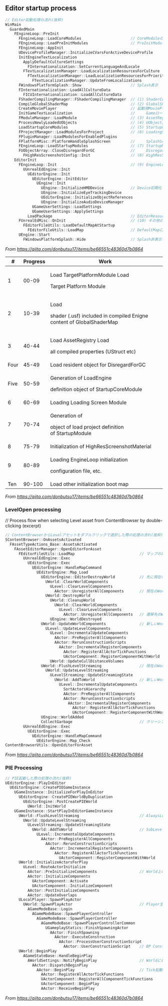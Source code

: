 ## **Editor startup process**

```cpp
// Editor起動処理の流れ(抜粋)
WinMain
  GuardedMain
    FEngineLoop::PreInit
      FEngineLoop::LoadCoreModules                      // CoreModuleのロード
      FEngineLoop::LoadPreInitModules                   // PreInitModuleのロード
      FEngineLoop::AppInit
      UDeviceProfileManager::InitializeCVarsForActiveDeviceProfile          // DeviceProfile Cvarのロード
      InitEngineTextLocalization                                            // Engineローカライズ処理
        ApplyDefaultCultureSettings
          FInternationalization::SetCurrentLanguageAndLocale                // Language/Locale設定
        FTextLocalizationManager::LoadLocalizationResourcesForCulture       // ローカライズリソースロード
          FTextLocalizationManager::LoadLocalizationResourcesForPrioritizedCultures
            FTextLocalizationManager::UpdateFromLocalizations
      FWindowsPlatformSplash::Show                      // Splash表示
      FInternationalization::LoadAllCultureData
        FICUInternationalization::LoadAllCultureData
      FShaderCompilingManager::FShaderCompilingManager  // (1) ShaderCompileWorker起動
      CompileGlobalShaderMap                            // (2) GlobalShaderMapのコンパイル
      CreateMoviePlayer                                 // 起動用MoviePlayer生成
      InitGameTextLocalization                          //     Gameローカライズ処理
      FModuleManager::LoadModule                        // (3) AssetRegistryのロード
      ProcessNewlyLoadedUObjects                        // (4) UObject/Enum/Struct/Propertyの初期化と登録
      LoadStartupCoreModules                            // (5) StartupCoreModuleのロード
      FProjectManager::LoadModulesForProject            // (6) LoadingScreenModuleのロード
      FPluginManager::LoadModulesForEnabledPlugins
      FPlatformMisc::PlatformHandleSplashScreen         //     SplashScreen表示
      FEngineLoop::LoadStartupModules                   // (7) StartupModuleのロード
      FUObjectArray::CloseDisregardForGC                //     DisregardForGCのClose
        FHighResScreenshotConfig::Init                  // (8) HighResScreenshotMaterialの初期化
    EditorInit
      FEngineLoop::Init                                 // (9) EngineLoopの初期化
        UUnrealEdEngine::Init
          UEditorEngine::Init
            UEditorEngine::InitEditor
              UEngine::Init
                UEngine::InitializeHMDDevice            // Device初期化
                UEngine::InitializeEyeTrackingDevice
                UEditorEngine::InitializeObjectReferences
                UEngine::InitializeAudioDeviceManager
            UGameUserSettings::LoadSettings
            UGameUserSettings::ApplySettings
          LoadPackage                                   // EditorResourceロード
      FUnrealEdMisc::OnInit                             // (10) その他の初期化
        FEditorFileUtils::LoadDefaultMapAtStartup
          FEditorFileUtils::LoadMap                     // DefaultMapロード (詳細は3.章参照)
      UEngine::Start
        FWindowsPlatformSplash::Hide                    // Splash非表示

```

*From <https://qiita.com/donbutsu17/items/be66551c48360d7b0864>*

<table><thead><tr class="header"><th><strong>#</strong></th><th><strong>Progress</strong></th><th><strong>Work</strong></th></tr></thead><tbody><tr class="odd"><td>1</td><td>00-09</td><td><p>Load TargetPlatformModule Load </p><p>Target Platform Module</p></td></tr><tr class="even"><td>2</td><td>10-39</td><td><p>Load </p><p>shader (.usf) included in compiled Enigne content of GlobalShaderMap</p></td></tr><tr class="odd"><td>3</td><td>40-44</td><td><p>Load AssetRegistry Load </p><p>all compiled properties (UStruct etc)</p></td></tr><tr class="even"><td>Four</td><td>45-49</td><td>Load resident object for DisregardForGC</td></tr><tr class="odd"><td>Five</td><td>50-59</td><td><p>Generation of LoadEngine </p><p>definition object of StartupCoreModule</p></td></tr><tr class="even"><td>6</td><td>60-69</td><td>Loading Loading Screen Module</td></tr><tr class="odd"><td>7</td><td>70-74</td><td><p>Generation of </p><p>object of load project definition of StartupModule</p></td></tr><tr class="even"><td>8</td><td>75-79</td><td>Initialization of HighResScreenshotMaterial</td></tr><tr class="odd"><td>9</td><td>80-89</td><td><p>Loading EngineLoop initialization </p><p>configuration file, etc.</p></td></tr><tr class="even"><td>Ten</td><td>90-100</td><td>Load other initialization boot map</td></tr></tbody></table>

*From <https://qiita.com/donbutsu17/items/be66551c48360d7b0864>*

### **LevelOpen processing**

// Process flow when selecting Level asset from ContentBrowser by double-clicking (excerpt)

```cpp
// ContentBrowserからLevelアセットをダブルクリックで選択した際の処理の流れ(抜粋)
SContentBrowser::OnAssetsActivated
  FAssetTypeActions_Base::AssetsActivated
    FAssetEditorManager::OpenEditorForAsset
      FEditorFileUtils::LoadMap                             // マップのロード開始
        UUnrealEdEngine::Exec
          UEditorEngine::Exec
            UEditorEngine::HandleMapCommand
              UEditorEngine::Map_Load
                UEditorEngine::EditorDestroyWorld           // 先に現在のWorldを破棄
                  UWorld::ClearWorldComponents
                    ULevel::ClearLevelComponents
                      AActor::UnregisterAllComponents       // 現在のWorldの全てのComponentを登録解除
                  UWorld::DestroyWorld
                    UWorld::CleanupWorld
                      UWorld::ClearWorldComponents
                        ULevel::ClearLevelComponents
                          AActor::UnregisterAllComponents   // 遷移先のWorldのComponentのリセット
                    UEngine::WorldDestroyed
                UWorld::UpdateWorldComponents               // 新しいWorldのComponent更新
                  ULevel::UpdateLevelComponents
                    ULevel::IncrementalUpdateComponents
                      AActor::PreRegisterAllComponents
                      AActor::RerunConstructionScripts
                        AActor::IncrementalRegisterComponents
                          AActor::RegisterAllActorTickFunctions
                          UActorComponent::RegisterComponentWithWorld
                    UWorld::UpdateCullDistanceVolumes
                UWorld::FlushLevelStreaming                 // 現在のWorld情報の更新
                  UWorld::UpdateLevelStreaming
                    ULevelStreaming::UpdateStreamingState
                      UWorld::AddToWorld                    // 新しいWorldのSubLevelを追加
                        ULevel::IncrementalUpdateComponents
                          SortActorsHierarchy
                          AActor::PreRegisterAllComponents
                          AActor::RerunConstructionScripts
                            AActor::IncrementalRegisterComponents
                              AActor::RegisterAllActorTickFunctions
                              UActorComponent::RegisterComponentWithWorld
                UEngine::WorldAdded
                CollectGarbage                              // クリーンアップ
        UUnrealEdEngine::Exec
          UEditorEngine::Exec
            UEditorEngine::HandleMapCommand
              UEditorEngine::Map_Check
ContentBrowserUtils::OpenEditorForAsset
```

*From <https://qiita.com/donbutsu17/items/be66551c48360d7b0864>*

### **PIE Processing**

```cpp
// PIE起動した際の処理の流れ(抜粋)
UEditorEngine::PlayInEditor
  UEditorEngine::CreatePIEGameInstance
    UGameInstance::InitializeForPlayInEditor
      UEditorEngine::CreatePIEWorldByDuplication
        UEditorEngine::PostCreatePIEWorld
          UWorld::InitWorld
    UGameInstance::StartPlayInEditorGameInstance
      UWorld::FlushLevelStreaming                           // AlwaysLoadedのSubLevelを起動
        UWorld::UpdateLevelStreaming
          ULevelStreaming::UpdateStreamingState
            UWorld::AddToWorld                              // SubLevel追加
              ULevel::IncrementalUpdateComponents
                AActor::PreRegisterAllComponents
                  AActor::RerunConstructionScripts
                    AActor::IncrementalRegisterComponents
                      AActor::RegisterAllActorTickFunctions
                        UActorComponent::RegisterComponentWithWorld
      UWorld::InitializeActorsForPlay
        ULevel::RouteActorInitialize
          AActor::PreInitializeComponents                   // World上の全Component登録
          AActor::InitializeComponents
            UActorComponent::Activate
            UActorComponent::InitializeComponent
          AActor::PostInitializeComponents
          AActor::UpdateOverlaps
      ULocalPlayer::SpawnPlayActor
        UWorld::SpawnPlayActor                              // Player生成
          AGameModeBase::Login
            AGameModeBase::SpawnPlayerController
              AGameModeBase::SpawnPlayerController
                AGameModeBase::SpawnPlayerControllerCommon
                  UGameplayStatics::FinishSpawningActor
                    AActor::FinishSpawning
                      AActor::ExecuteConstruction
                        AActor::ProcessUserConstructionScript
                          AActor::UserConstructionScript    // BP Construction Script
      UWorld::BeginPlay
        AGameStateBase::HandleBeginPlay
          AWorldSettings::NotifyBeginPlay                   // Worldに存在する全Actorの起動
            AActor::DispatchBeginPlay
              AActor::BeginPlay                             // Tick起動とComponent起動
                AActor::RegisterAllActorTickFunctions
                UActorComponent::RegisterAllComponentTickFunctions
                UActorComponent::BeginPlay
                AActor::ReceiveBeginPlay
```

*From <https://qiita.com/donbutsu17/items/be66551c48360d7b0864>*
